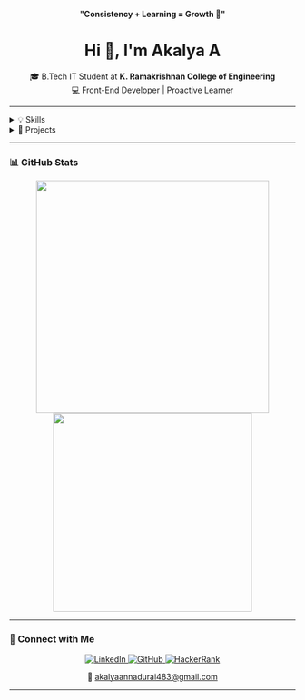 <p align="center"><b>"Consistency + Learning = Growth 🌱"</b></p>

<h1 align="center">Hi 👋, I'm Akalya A</h1>

<p align="center">
🎓 B.Tech IT Student at <b>K. Ramakrishnan College of Engineering</b><br/>
💻 Front-End Developer | Proactive Learner
</p>

---

<details>
<summary>💡 Skills</summary>

- **Languages:** HTML, Java  
- **Basics:** Python, C  
- **Tools:** Git, GitHub  

</details>

<details>
<summary>🔬 Projects</summary>

### 🔹 Periodic Navigator  
A simple, interactive web app for quick periodic-table look-ups.  
**Tech Stack:** HTML · CSS · JavaScript

<!-- Add more projects here when you’re ready -->

</details>

---

### 📊 GitHub Stats

<p align="center">
  <img src="https://github-readme-stats.vercel.app/api?username=Akalya1722&show_icons=true&theme=tokyonight" width="410"/>
  <img src="https://github-readme-stats.vercel.app/api/top-langs/?username=Akalya1722&layout=compact&theme=tokyonight" width="350"/>
</p>

---

### 🔗 Connect with Me

<p align="center">
  <a href="https://linkedin.com/in/akalya-annadurai-739a99257">
    <img src="https://img.shields.io/badge/LinkedIn-Connect-blue?logo=linkedin" alt="LinkedIn"/>
  </a>
  <a href="https://github.com/Akalya1722">
    <img src="https://img.shields.io/badge/GitHub-Profile-black?logo=github" alt="GitHub"/>
  </a>
  <a href="https://www.hackerrank.com/profile/akalyaannadurai1">
    <img src="https://img.shields.io/badge/HackerRank-Profile-2EC866?logo=HackerRank" alt="HackerRank"/>
  </a>
</p>

<p align="center">
  📧 <a href="mailto:akalyaannadurai483@gmail.com">akalyaannadurai483@gmail.com</a>
</p>

---
